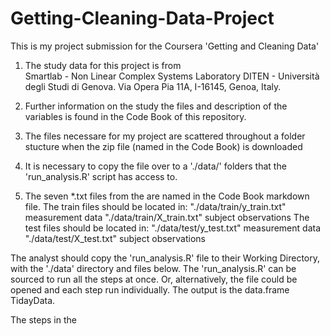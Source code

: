 # Getting-Cleaning-Data-Project
This is my project submission for the Coursera 'Getting and Cleaning Data'

1. The study data for this project is from  
            Smartlab - Non Linear Complex Systems Laboratory
            DITEN - Università degli Studi di Genova.
            Via Opera Pia 11A, I-16145, Genoa, Italy.
    
2. Further information on the study the files and description of the variables is found in the Code Book of this repository.
3. The files necessare for my project are scattered throughout a folder stucture when the zip file (named in the Code Book) is downloaded
4. It is necessary to copy the file over to a './data/' folders that the 'run_analysis.R' script has access to.
5. The seven *.txt files from the are named in the Code Book markdown file.
    The train files should be located in:
      "./data/train/y_train.txt"  measurement data
      "./data/train/X_train.txt"  subject observations
    The test files should be located in:
      "./data/test/y_test.txt"    measurement data
      "./data/test/X_test.txt"    subject observations

The analyst should copy the 'run_analysis.R' file to their Working Directory, with the './data' directory and files below.
The 'run_analysis.R' can be sourced to run all the steps at once.
Or, alternatively, the file could be opened and each step run individually.
The output is the data.frame TidayData.

The steps in the 

